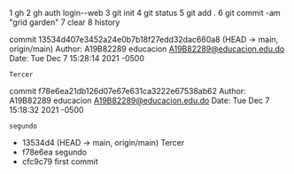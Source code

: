 1  gh
    2  gh auth login--web
    3  git init
    4  git status
    5  git add .
    6  git commit -am "grid garden"
    7  clear
    8  history

commit 13534d407e3452a24e0b7b18f27edd32dac660a8 (HEAD -> main, origin/main)
Author: A19B82289 educacion <A19B82289@educacion.edu.do>
Date:   Tue Dec 7 15:28:14 2021 -0500

    Tercer

commit f78e6ea21db126d07e67e631ca3222e67538ab62
Author: A19B82289 educacion <A19B82289@educacion.edu.do>
Date:   Tue Dec 7 15:18:32 2021 -0500

    segundo

* 13534d4 (HEAD -> main, origin/main) Tercer
* f78e6ea segundo
* cfc9c79 first commit
